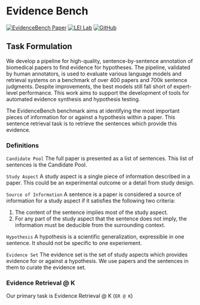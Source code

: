 # Evidence Bench

[![EvidenceBench Paper](https://img.shields.io/badge/Paper-NeurIPS-blue.svg?logo=read-the-docs&logoColor=white)](https://link_to_your_paper) [![LEI Lab](https://img.shields.io/badge/Lab%20Group-LEI%20Lab-blue.svg?logo=teams&logoColor=white)](https://lei.ucsd.edu/) [![GitHub](https://img.shields.io/badge/GitHub-EvidenceBench-blue.svg?logo=github&logoColor=white)](https://github.com/EvidenceBench/EvidenceBench)

## Task Formulation

We develop a pipeline for high-quality, sentence-by-sentence annotation of biomedical papers to find evidence for hypotheses. The pipeline, validated by human annotators, is used to evaluate various language models and retrieval systems on a benchmark of over 400 papers and 700k sentence judgments. Despite improvements, the best models still fall short of expert-level performance. This work aims to support the development of tools for automated evidence synthesis and hypothesis testing.

The EvidenceBench benchmark aims at identifying the most important pieces of information for or against a hypothesis within a paper. This sentence retrieval task is to retrieve the sentences which provide this evidence.

### Definitions

``Candidate Pool`` The full paper is presented as a list of sentences. This list of sentences is the Candidate Pool. 

``Study Aspect`` A study aspect is a single piece of information described in a paper. This could be an experimental outcome or a detail from study design.

``Source of Information`` A sentence is a paper is considered a source of information for a study aspect if it satisfies the following two criteria:

1. The content of the sentence implies most of the study aspect.
2. For any part of the study aspect that the sentence does not imply, the information must be deducible from the surrounding context.

``Hypothesis`` A hypothesis is a scientific generalization, expressible in one sentence. It should not be specific to one experiement. 

``Evidence Set`` The evidence set is the set of study aspects which provides evidence for or against a hypothesis. We use papers and the sentences in them to curate the evidence set.

### Evidence Retrieval @ K

Our primary task is Evidence Retrieval @ K (``ER @ K``)